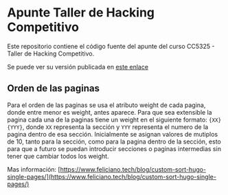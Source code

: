 # Apunte Taller de Hacking Competitivo

Este repositorio contiene el código fuente del apunte del curso CC5325 - Taller de Hacking Competitivo.

Se puede ver su versión publicada en [este enlace](https://tallerdehacking.dcc.uchile.cl)

## Orden de las paginas

Para el orden de las paginas se usa el atributo weight de cada pagina, donde entre menor es weight, 
antes aparece. Para que sea extensible la pagina cada una de la paginas tiene un weight en el 
siguiente formato: `{XX}{YYY}`, donde `XX` representa la sección y `YYY` representa el numero de 
la pagina dentro de esa sección. Inicialmente se asignan valores de mutiplos de 10, tanto para la 
sección, como para la pagina dentro de la sección, esto para que a futuro se puedan introducir 
secciones o paginas intermedias sin tener que cambiar todos los weight.

Mas información: [https://www.feliciano.tech/blog/custom-sort-hugo-single-pages/](https://www.feliciano.tech/blog/custom-sort-hugo-single-pages/)

